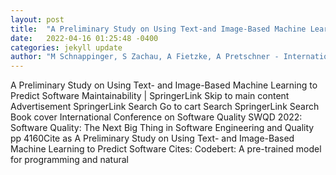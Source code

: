 ```yaml
---
layout: post
title:  "A Preliminary Study on Using Text-and Image-Based Machine Learning to Predict Software Maintainability"
date:   2022-04-16 01:25:48 -0400
categories: jekyll update
author: "M Schnappinger, S Zachau, A Fietzke, A Pretschner - International Conference on , 2022"
---
```

A Preliminary Study on Using Text- and Image-Based Machine Learning to Predict Software Maintainability | SpringerLink Skip to main content Advertisement SpringerLink Search Go to cart Search SpringerLink Search Book cover International Conference on Software Quality SWQD 2022: Software Quality: The Next Big Thing in Software Engineering and Quality pp 4160Cite as A Preliminary Study on Using Text- and Image-Based Machine Learning to Predict Software Cites: Codebert: A pre-trained model for programming and natural